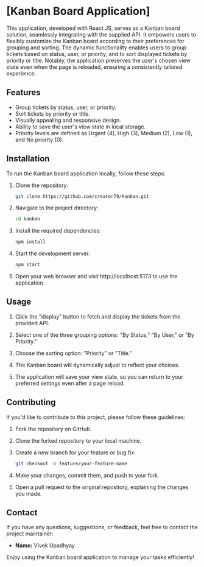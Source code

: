 # [Kanban Board Application]

This application, developed with React JS, serves as a Kanban board solution, seamlessly integrating with the supplied API. It empowers users to flexibly customize the Kanban board according to their preferences for grouping and sorting. The dynamic functionality enables users to group tickets based on status, user, or priority, and to sort displayed tickets by priority or title. Notably, the application preserves the user's chosen view state even when the page is reloaded, ensuring a consistently tailored experience.

## Features

- Group tickets by status, user, or priority.
- Sort tickets by priority or title.
- Visually appealing and responsive design.
- Ability to save the user's view state in local storage.
- Priority levels are defined as Urgent (4), High (3), Medium (2), Low (1), and No priority (0).


## Installation

To run the Kanban board application locally, follow these steps:

1. Clone the repository:
   ```bash
   git clone https://github.com/creator79/Kanban.git
   ```

2. Navigate to the project directory:
    ```bash
    cd kanban
    ```

3. Install the required dependencies:
    ```bash
    npm install
    ```
4. Start the development server:
    ```bash
    npm start
    ```
5. Open your web browser and visit http://localhost:5173 to use the application.


## Usage

1. Click the "display" button to fetch and display the tickets from the provided API.

2. Select one of the three grouping options: "By Status," "By User," or "By Priority."

3. Choose the sorting option: "Priority" or "Title."

4. The Kanban board will dynamically adjust to reflect your choices.

5. The application will save your view state, so you can return to your preferred settings even after a page reload.


## Contributing

If you'd like to contribute to this project, please follow these guidelines:

1. Fork the repository on GitHub.

2. Clone the forked repository to your local machine.

3. Create a new branch for your feature or bug fix:

   ```bash
   git checkout -b feature/your-feature-name
   ```
4. Make your changes, commit them, and push to your fork.

5. Open a pull request to the original repository, explaining the changes you made.


## Contact

If you have any questions, suggestions, or feedback, feel free to contact the project maintainer:

- **Name:** Vivek Upadhyay


Enjoy using the Kanban board application to manage your tasks efficiently!
